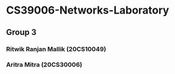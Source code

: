 # CS39006-Networks-Laboratory
## Group 3
### Ritwik Ranjan Mallik (20CS10049)
### Aritra Mitra (20CS30006)
